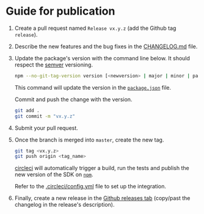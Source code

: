 # Guide for publication

1. Create a pull request named `Release vx.y.z` (add the Github tag `release`).

2. Describe the new features and the bug fixes in the [CHANGELOG.md](CHANGELOG.md) file.

3. Update the package's version with the command line below. It should respect the [semver](https://semver.org/) versioning.

    ```sh
    npm --no-git-tag-version version [<newversion> | major | minor | patch]
    ```

    This command will update the version in the [`package.json`](package.json) file.

    Commit and push the change with the version.

    ```sh
    git add .
    git commit -m "vx.y.z"
    ```

4. Submit your pull request.

5. Once the branch is merged into `master`, create the new tag.

    ```sh
    git tag <vx.y.z>
    git push origin <tag_name>
    ```

    [circleci](https://circleci.com/) will automatically trigger a build, run the tests and publish the new version of the SDK on [`npm`](https://www.npmjs.com/package/@reachfive/identity-ui).

    Refer to the [.circleci/config.yml](.circleci/config.yml) file to set up the integration.

6.  Finally, create a new release in the [Github releases tab](https://github.com/ReachFive/identity-web-ui-sdk/releases) (copy/past the changelog in the release's description).

